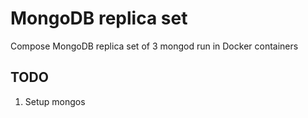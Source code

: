 # MongoDB replica set

Compose MongoDB replica set of 3 mongod run in Docker containers

## TODO
1. Setup mongos
